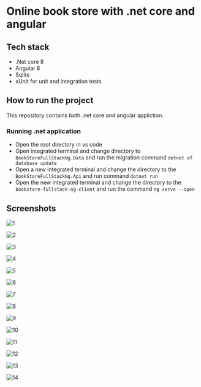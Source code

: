 # Online book store with .net core and angular

## Tech stack

- .Net core 8
- Angular 8
- Sqlite
- xUnit for unit and integration tests

## How to run the project

This repository contains both .net core and angular appliction.

### Running .net application

- Open the root directory in vs code
- Open integrated terminal and change directory to `BookStoreFullStackNg.Data` and run the migration command `dotnet ef database update`
- Open a new integrated terminal and change the directory to the `BookStoreFullStackNg.Api` and run command `dotnet run`
- Open the new integrated terminal and change the directory to the `bookstore-fullstack-ng-client` and run the command `ng serve --open`

## Screenshots

![1](./screenshots/1.jpg)

![2](./screenshots/2.jpg)

![3](./screenshots/3.jpg)

![4](./screenshots/4.jpg)

![5](./screenshots/5.jpg)

![6](./screenshots/6.jpg)

![7](./screenshots/7.jpg)

![8](./screenshots/8.jpg)

![9](./screenshots/9.jpg)

![10](./screenshots/10.jpg)

![11](./screenshots/11.jpg)

![12](./screenshots/12.jpg)

![13](./screenshots/13.jpg)

![14](./screenshots/14.jpg)
